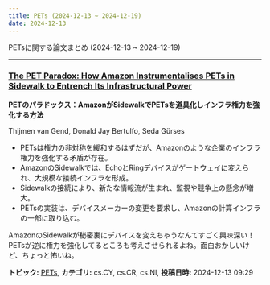 ```yaml
---
title: PETs (2024-12-13 ~ 2024-12-19)
date: 2024-12-13
---
```


PETsに関する論文まとめ (2024-12-13 ~ 2024-12-19)


- - -

### [The PET Paradox: How Amazon Instrumentalises PETs in Sidewalk to Entrench Its Infrastructural Power](http://arxiv.org/abs/2412.09994)

**PETのパラドックス：AmazonがSidewalkでPETsを道具化しインフラ権力を強化する方法**

Thijmen van Gend, Donald Jay Bertulfo, Seda Gürses

- PETsは権力の非対称を緩和するはずだが、Amazonのような企業のインフラ権力を強化する矛盾が存在。
- AmazonのSidewalkでは、EchoとRingデバイスがゲートウェイに変えられ、大規模な接続インフラを形成。
- Sidewalkの接続により、新たな情報流が生まれ、監視や競争上の懸念が増大。
- PETsの実装は、デバイスメーカーの変更を要求し、Amazonの計算インフラの一部に取り込む。

AmazonのSidewalkが秘密裏にデバイスを変えちゃうなんてすごく興味深い！PETsが逆に権力を強化してるところも考えさせられるよね。面白おかしいけど、ちょっと怖いね。



**トピック:** [PETs](../../pets), **カテゴリ:** cs.CY, cs.CR, cs.NI, **投稿日時:** 2024-12-13 09:29
